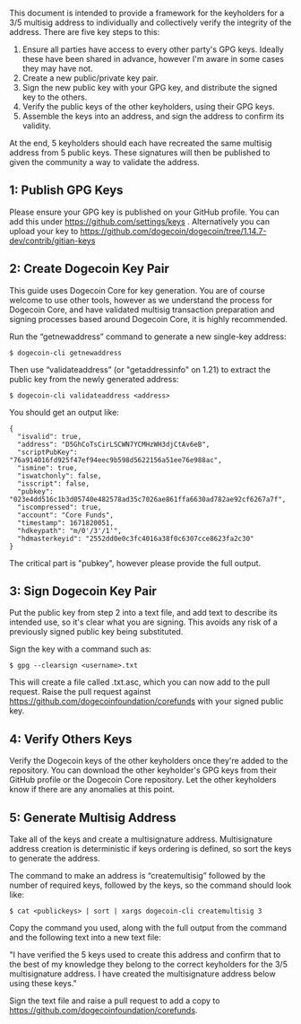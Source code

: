This document is intended to provide a framework for the keyholders for a 3/5
multisig address to individually and collectively verify the integrity of the
address. There are five key steps to this:

1. Ensure all parties have access to every other party's GPG keys. Ideally
   these have been shared in advance, however I'm aware in some cases they may
   have not.
2. Create a new public/private key pair.
3. Sign the new public key with your GPG key, and distribute the signed key to
   the others.
4. Verify the public keys of the other keyholders, using their GPG keys.
5. Assemble the keys into an address, and sign the address to confirm its
   validity.

At the end, 5 keyholders should each have recreated the same multisig address
from 5 public keys. These signatures will then be published to given the
community a way to validate the address.

## 1: Publish GPG Keys

Please ensure your GPG key is published on your GitHub profile. You can add
this under https://github.com/settings/keys . Alternatively you can upload
your key to https://github.com/dogecoin/dogecoin/tree/1.14.7-dev/contrib/gitian-keys

## 2: Create Dogecoin Key Pair

This guide uses Dogecoin Core for key generation. You are of course welcome to
use other tools, however as we understand the process for Dogecoin Core, and
have validated multisig transaction preparation and signing processes based
around Dogecoin Core, it is highly recommended.

Run the “getnewaddress” command  to generate a new single-key address:

```shell
$ dogecoin-cli getnewaddress
```

Then use “validateaddress” (or "getaddressinfo" on 1.21) to extract the
public key from the newly generated address:

```shell
$ dogecoin-cli validateaddress <address>
```

You should get an output like:

```
{
  "isvalid": true,
  "address": "D5GhCoTsCirLSCWN7YCMHzWH3djCtAv6eB",
  "scriptPubKey": "76a914016fd925f47ef94eec9b598d5622156a51ee76e988ac",
  "ismine": true,
  "iswatchonly": false,
  "isscript": false,
  "pubkey": "023e4dd516c1b3d05740e482578ad35c7026ae861ffa6630ad782ae92cf6267a7f",
  "iscompressed": true,
  "account": "Core Funds",
  "timestamp": 1671820051,
  "hdkeypath": "m/0'/3'/1'",
  "hdmasterkeyid": "2552dd0e0c3fc4016a38f0c6307cce8623fa2c30"
}
```

The critical part is "pubkey", however please provide the full output.

## 3: Sign Dogecoin Key Pair

Put the public key from step 2 into a text file, and add text to describe its
intended use, so it's clear what you are signing. This avoids any risk of a
previously signed public key being substituted.

Sign the key with a command such as:

```shell
$ gpg --clearsign <username>.txt
```

This will create a file called .txt.asc, which you can now add to the pull
request. Raise the pull request against
https://github.com/dogecoinfoundation/corefunds with your signed public key.

## 4: Verify Others Keys

Verify the Dogecoin keys of the other keyholders once they're added to the
repository. You can download the other keyholder's GPG keys from their GitHub
profile or the Dogecoin Core repository. Let the other keyholders know if there
are any anomalies at this point.

## 5: Generate Multisig Address

Take all of the keys and create a multisignature address. Multisignature address
creation is deterministic if keys ordering is defined, so sort the keys to
generate the address.

The command to make an address is “createmultisig” followed by the number of
required keys, followed by the keys, so the command should look like:

```shell
$ cat <publickeys> | sort | xargs dogecoin-cli createmultisig 3
```

Copy the command you used, along with the full output from the command and the
following text into a new text file:

"I have verified the 5 keys used to create this address and confirm that to the
best of my knowledge they belong to the correct keyholders for the 3/5
multisignature address. I have created the multisignature address below using
these keys."

Sign the text file and raise a pull request to add a copy to
https://github.com/dogecoinfoundation/corefunds.
